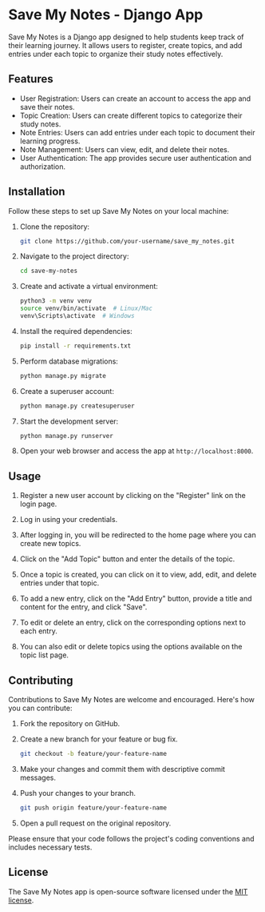 # Save My Notes - Django App

Save My Notes is a Django app designed to help students keep track of their learning journey. It allows users to register, create topics, and add entries under each topic to organize their study notes effectively.

## Features

- User Registration: Users can create an account to access the app and save their notes.
- Topic Creation: Users can create different topics to categorize their study notes.
- Note Entries: Users can add entries under each topic to document their learning progress.
- Note Management: Users can view, edit, and delete their notes.
- User Authentication: The app provides secure user authentication and authorization.

## Installation

Follow these steps to set up Save My Notes on your local machine:

1. Clone the repository:

   ```bash
   git clone https://github.com/your-username/save_my_notes.git
   ```

2. Navigate to the project directory:

   ```bash
   cd save-my-notes
   ```

3. Create and activate a virtual environment:

   ```bash
   python3 -m venv venv
   source venv/bin/activate  # Linux/Mac
   venv\Scripts\activate  # Windows
   ```

4. Install the required dependencies:

   ```bash
   pip install -r requirements.txt
   ```

5. Perform database migrations:

   ```bash
   python manage.py migrate
   ```

6. Create a superuser account:

   ```bash
   python manage.py createsuperuser
   ```

7. Start the development server:

   ```bash
   python manage.py runserver
   ```

8. Open your web browser and access the app at `http://localhost:8000`.

## Usage

1. Register a new user account by clicking on the "Register" link on the login page.

2. Log in using your credentials.

3. After logging in, you will be redirected to the home page where you can create new topics.

4. Click on the "Add Topic" button and enter the details of the topic.

5. Once a topic is created, you can click on it to view, add, edit, and delete entries under that topic.

6. To add a new entry, click on the "Add Entry" button, provide a title and content for the entry, and click "Save".

7. To edit or delete an entry, click on the corresponding options next to each entry.

8. You can also edit or delete topics using the options available on the topic list page.

## Contributing

Contributions to Save My Notes are welcome and encouraged. Here's how you can contribute:

1. Fork the repository on GitHub.

2. Create a new branch for your feature or bug fix.

   ```bash
   git checkout -b feature/your-feature-name
   ```

3. Make your changes and commit them with descriptive commit messages.

4. Push your changes to your branch.

   ```bash
   git push origin feature/your-feature-name
   ```

5. Open a pull request on the original repository.

Please ensure that your code follows the project's coding conventions and includes necessary tests.

## License

The Save My Notes app is open-source software licensed under the [MIT license](https://opensource.org/licenses/MIT).


